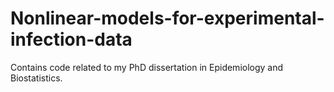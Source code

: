 # Nonlinear-models-for-experimental-infection-data

Contains code related to my PhD dissertation in Epidemiology and Biostatistics.
